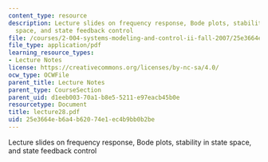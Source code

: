 ```yaml
---
content_type: resource
description: Lecture slides on frequency response, Bode plots, stability in state
  space, and state feedback control
file: /courses/2-004-systems-modeling-and-control-ii-fall-2007/25e3664eb6a4b62074e1ec4b9bb0b2be_lecture28.pdf
file_type: application/pdf
learning_resource_types:
- Lecture Notes
license: https://creativecommons.org/licenses/by-nc-sa/4.0/
ocw_type: OCWFile
parent_title: Lecture Notes
parent_type: CourseSection
parent_uid: d1eeb003-70a1-b8e5-5211-e97eacb45b0e
resourcetype: Document
title: lecture28.pdf
uid: 25e3664e-b6a4-b620-74e1-ec4b9bb0b2be
---
```

Lecture slides on frequency response, Bode plots, stability in state space, and state feedback control